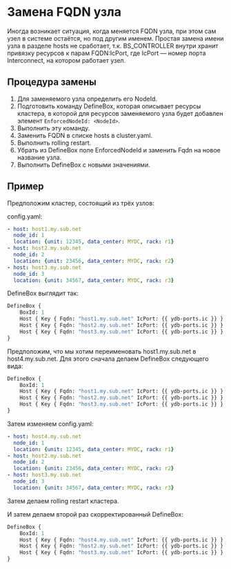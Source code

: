# Замена FQDN узла

Иногда возникает ситуация, когда меняется FQDN узла, при этом сам узел в системе остаётся, но под другим именем. Простая замена имени узла в разделе hosts не сработает, т.к. BS\_CONTROLLER внутри хранит привязку ресурсов к парам FQDN:IcPort, где IcPort — номер порта Interconnect, на котором работает узел.

## Процедура замены

1. Для заменяемого узла определить его NodeId.
2. Подготовить команду DefineBox, которая описывает ресурсы кластера, в которой для ресурсов заменяемого узла будет добавлен элемент `EnforcedNodeId: <NodeId>`.
3. Выполнить эту команду.
4. Заменить FQDN в списке hosts в cluster.yaml.
5. Выполнить rolling restart.
6. Убрать из DefineBox поле EnforcedNodeId и заменить Fqdn на новое название узла.
7. Выполнить DefineBox с новыми значениями.

## Пример

Предположим кластер, состоящий из трёх узлов:

config.yaml:

```yaml
- host: host1.my.sub.net
  node_id: 1
  location: {unit: 12345, data_center: MYDC, rack: r1}
- host: host2.my.sub.net
  node_id: 2
  location: {unit: 23456, data_center: MYDC, rack: r2}
- host: host3.my.sub.net
  node_id: 3
  location: {unit: 34567, data_center: MYDC, rack: r3}
```

DefineBox выглядит так:

```proto
DefineBox {
    BoxId: 1
    Host { Key { Fqdn: "host1.my.sub.net" IcPort: {{ ydb-ports.ic }} } HostConfigId: 1 }
    Host { Key { Fqdn: "host2.my.sub.net" IcPort: {{ ydb-ports.ic }} } HostConfigId: 1 }
    Host { Key { Fqdn: "host3.my.sub.net" IcPort: {{ ydb-ports.ic }} } HostConfigId: 1 }
}
```

Предположим, что мы хотим переименовать host1.my.sub.net в host4.my.sub.net. Для этого сначала делаем DefineBox следующего вида:

```proto
DefineBox {
    BoxId: 1
    Host { Key { Fqdn: "host1.my.sub.net" IcPort: {{ ydb-ports.ic }} } HostConfigId: 1 EnforcedNodeId: 1 }
    Host { Key { Fqdn: "host2.my.sub.net" IcPort: {{ ydb-ports.ic }} } HostConfigId: 1 }
    Host { Key { Fqdn: "host3.my.sub.net" IcPort: {{ ydb-ports.ic }} } HostConfigId: 1 }
}
```

Затем изменяем config.yaml:

```yaml
- host: host4.my.sub.net
  node_id: 1
  location: {unit: 12345, data_center: MYDC, rack: r1}
- host: host2.my.sub.net
  node_id: 2
  location: {unit: 23456, data_center: MYDC, rack: r2}
- host: host3.my.sub.net
  node_id: 3
  location: {unit: 34567, data_center: MYDC, rack: r3}
```

Затем делаем rolling restart кластера.

И затем делаем второй раз скорректированный DefineBox:

```proto
DefineBox {
    BoxId: 1
    Host { Key { Fqdn: "host4.my.sub.net" IcPort: {{ ydb-ports.ic }} } HostConfigId: 1 }
    Host { Key { Fqdn: "host2.my.sub.net" IcPort: {{ ydb-ports.ic }} } HostConfigId: 1 }
    Host { Key { Fqdn: "host3.my.sub.net" IcPort: {{ ydb-ports.ic }} } HostConfigId: 1 }
}
```
